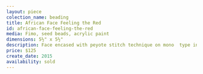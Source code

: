 ```yaml
---
layout: piece
colection_name: beading
title: African Face Feeling the Red
id: african-face-feeling-the-red
media: Fimo, seed beads, acrylic paint
dimensions: 5½" x 5½"
description: Face encased with peyote stitch technique on mono  type in glassed maple frame two inches in depth.
price: $125
create_date: 2015
availability: sold
---
```


